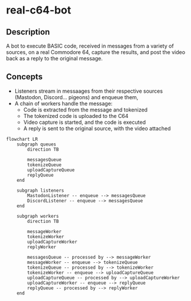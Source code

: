 # real-c64-bot

## Description

A bot to execute BASIC code, received in messages from a variety of sources,
on a real Commodore 64, capture the results, and post the video back as a
reply to the original message.

## Concepts

* Listeners stream in messaages from their respective sources (Mastodon, Discord... pigeons) and enqueue them,
* A chain of workers handle the message:
    * Code is extracted from the message and tokenized
    * The tokenized code is uploaded to the C64
    * Video capture is started, and the code is executed
    * A reply is sent to the original source, with the video attached
    
```mermaid 
flowchart LR
    subgraph queues
        direction TB

        messagesQueue
        tokenizeQueue
        uploadCaptureQueue
        replyQueue
    end

    subgraph listeners
        MastodonListener -- enqueue --> messagesQueue
        DiscordListener -- enqueue --> messagesQueue
    end
    
    subgraph workers
        direction TB

        messageWorker
        tokenizeWorker 
        uploadCaptureWorker
        replyWorker

        messagesQueue -- processed by --> messageWorker
        messageWorker -- enqueue --> tokenizeQueue
        tokenizeQueue -- processed by --> tokenizeWorker
        tokenizeWorker -- enqueue --> uploadCaptureQueue
        uploadCaptureQueue -- processed by --> uploadCaptureWorker
        uploadCaptureWorker -- enqueue --> replyQueue
        replyQueue -- processed by --> replyWorker
    end
```
